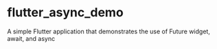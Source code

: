 # flutter_async_demo
 A simple Flutter application that demonstrates the use of Future widget, await, and async 

